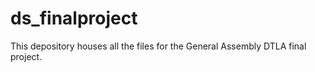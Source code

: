 # ds_finalproject
This depository houses all the files for the General Assembly DTLA final project.
